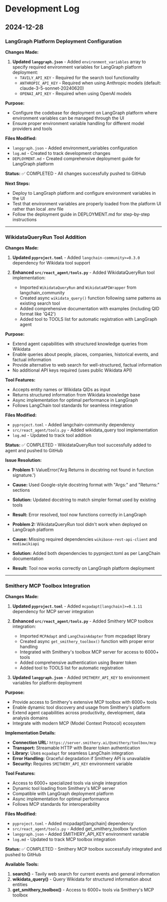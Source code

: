 # Development Log

## 2024-12-28

### LangGraph Platform Deployment Configuration

**Changes Made:**

1. **Updated `langgraph.json`** - Added `environment_variables` array to specify required environment variables for LangGraph platform deployment:
   - `TAVILY_API_KEY` - Required for the search tool functionality
   - `ANTHROPIC_API_KEY` - Required when using Anthropic models (default: claude-3-5-sonnet-20240620)
   - `OPENAI_API_KEY` - Required when using OpenAI models

**Purpose:**

- Configure the codebase for deployment on LangGraph platform where environment variables can be managed through the UI
- Ensure proper environment variable handling for different model providers and tools

**Files Modified:**

- `langgraph.json` - Added environment_variables configuration
- `log.md` - Created to track development changes
- `DEPLOYMENT.md` - Created comprehensive deployment guide for LangGraph platform

**Status:** ✅ COMPLETED - All changes successfully pushed to GitHub

**Next Steps:**

- Deploy to LangGraph platform and configure environment variables in the UI
- Test that environment variables are properly loaded from the platform UI rather than local .env file
- Follow the deployment guide in DEPLOYMENT.md for step-by-step instructions

---

### WikidataQueryRun Tool Addition

**Changes Made:**

1. **Updated `pyproject.toml`** - Added `langchain-community>=0.3.0` dependency for Wikidata tool support

2. **Enhanced `src/react_agent/tools.py`** - Added WikidataQueryRun tool implementation:
   - Imported `WikidataQueryRun` and `WikidataAPIWrapper` from langchain_community
   - Created async `wikidata_query()` function following same patterns as existing search tool
   - Added comprehensive documentation with examples (including QID format like 'Q42')
   - Added tool to TOOLS list for automatic registration with LangGraph agent

**Purpose:**

- Extend agent capabilities with structured knowledge queries from Wikidata
- Enable queries about people, places, companies, historical events, and factual information
- Provide alternative to web search for well-structured, factual information
- No additional API keys required (uses public Wikidata API)

**Tool Features:**

- Accepts entity names or Wikidata QIDs as input
- Returns structured information from Wikidata knowledge base
- Async implementation for optimal performance in LangGraph
- Follows LangChain tool standards for seamless integration

**Files Modified:**

- `pyproject.toml` - Added langchain-community dependency
- `src/react_agent/tools.py` - Added wikidata_query tool implementation
- `log.md` - Updated to track tool addition

**Status:** ✅ COMPLETED - WikidataQueryRun tool successfully added to agent and pushed to GitHub

**Issue Resolution:**

- **Problem 1:** ValueError('Arg Returns in docstring not found in function signature.')
- **Cause:** Used Google-style docstring format with "Args:" and "Returns:" sections
- **Solution:** Updated docstring to match simpler format used by existing tools
- **Result:** Error resolved, tool now functions correctly in LangGraph

- **Problem 2:** WikidataQueryRun tool didn't work when deployed on LangGraph platform
- **Cause:** Missing required dependencies `wikibase-rest-api-client` and `mediawikiapi`
- **Solution:** Added both dependencies to pyproject.toml as per LangChain documentation
- **Result:** Tool now works correctly on LangGraph platform deployment

---

### Smithery MCP Toolbox Integration

**Changes Made:**

1. **Updated `pyproject.toml`** - Added `mcpadapt[langchain]>=0.1.11` dependency for MCP server integration

2. **Enhanced `src/react_agent/tools.py`** - Added Smithery MCP toolbox integration:

   - Imported `MCPAdapt` and `LangChainAdapter` from mcpadapt library
   - Created async `get_smithery_toolbox()` function with proper error handling
   - Integrated with Smithery's toolbox MCP server for access to 6000+ tools
   - Added comprehensive authentication using Bearer token
   - Added tool to TOOLS list for automatic registration

3. **Updated `langgraph.json`** - Added `SMITHERY_API_KEY` to environment variables for platform deployment

**Purpose:**

- Provide access to Smithery's extensive MCP toolbox with 6000+ tools
- Enable dynamic tool discovery and usage from Smithery's platform
- Extend agent capabilities across productivity, development, data analysis domains
- Integrate with modern MCP (Model Context Protocol) ecosystem

**Implementation Details:**

- **Connection URL:** `https://server.smithery.ai/@smithery/toolbox/mcp`
- **Transport:** Streamable HTTP with Bearer token authentication
- **Library:** Uses `mcpadapt` for seamless LangChain integration
- **Error Handling:** Graceful degradation if Smithery API is unavailable
- **Security:** Requires `SMITHERY_API_KEY` environment variable

**Tool Features:**

- Access to 6000+ specialized tools via single integration
- Dynamic tool loading from Smithery's MCP server
- Compatible with LangGraph deployment platform
- Async implementation for optimal performance
- Follows MCP standards for interoperability

**Files Modified:**

- `pyproject.toml` - Added mcpadapt[langchain] dependency
- `src/react_agent/tools.py` - Added get_smithery_toolbox function
- `langgraph.json` - Added SMITHERY_API_KEY environment variable
- `log.md` - Updated to track MCP toolbox integration

**Status:** ✅ COMPLETED - Smithery MCP toolbox successfully integrated and pushed to GitHub

**Available Tools:**

1. **search()** - Tavily web search for current events and general information
2. **wikidata_query()** - Query Wikidata for structured information about entities
3. **get_smithery_toolbox()** - Access to 6000+ tools via Smithery's MCP toolbox
